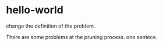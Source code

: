 # hello-world

change the definition of the problem.

There are some problems at the pruning process.
one sentece.
